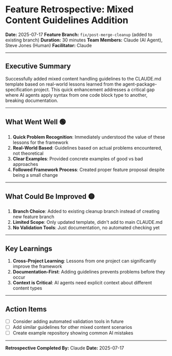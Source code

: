 # Feature Retrospective: Mixed Content Guidelines Addition

**Date:** 2025-07-17
**Feature Branch:** `fix/post-merge-cleanup` (added to existing branch)
**Duration:** 30 minutes
**Team Members:** Claude (AI Agent), Steve Jones (Human)
**Facilitator:** Claude

---

## Executive Summary

Successfully added mixed content handling guidelines to the CLAUDE.md template based on real-world lessons learned from the agent-package-specification project. This quick enhancement addresses a critical gap where AI agents apply syntax from one code block type to another, breaking documentation.

---

## What Went Well 🟢

1. **Quick Problem Recognition**: Immediately understood the value of these lessons for the framework
2. **Real-World Based**: Guidelines based on actual problems encountered, not theoretical
3. **Clear Examples**: Provided concrete examples of good vs bad approaches
4. **Followed Framework Process**: Created proper feature proposal despite being a small change

---

## What Could Be Improved 🟡

1. **Branch Choice**: Added to existing cleanup branch instead of creating new feature branch
2. **Limited Scope**: Only updated template, didn't add to main CLAUDE.md
3. **No Validation Tools**: Just documentation, no automated checking yet

---

## Key Learnings

1. **Cross-Project Learning**: Lessons from one project can significantly improve the framework
2. **Documentation-First**: Adding guidelines prevents problems before they occur
3. **Context is Critical**: AI agents need explicit context about different content types

---

## Action Items

- [ ] Consider adding automated validation tools in future
- [ ] Add similar guidelines for other mixed content scenarios
- [ ] Create example repository showing common AI mistakes

---

**Retrospective Completed By:** Claude
**Date:** 2025-07-17
